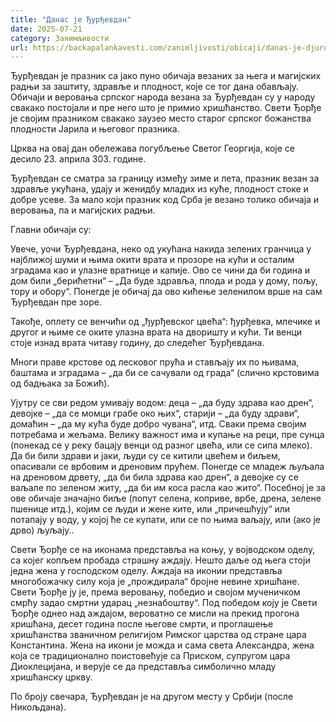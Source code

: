 ```yaml
---
title: "Данас је Ђурђевдан"
date: 2025-07-21
category: Занимљивости
url: https://backapalankavesti.com/zanimljivosti/obicaji/danas-je-djurdjevdan-srecna/
---
```


Ђурђевдан је празник са јако пуно обичаја везаних за њега и магијских радњи за заштиту, здравље и плодност, које се тог дана обављају. Обичаји и веровања српског народа везана за Ђурђевдан су у народу свакако постојали и пре него што је примио хришћанство. Свети Ђорђе је својим празником свакако заузео место старог српског божанства плодности Јарила и његовог празника.

Црква на овај дан обележава погубљење Светог Георгија, које се десило 23. априла 303. године.

Ђурђевдан се сматра за границу између зиме и лета, празник везан за здравље укућана, удају и женидбу младих из куће, плодност стоке и добре усеве. За мало који празник код Срба је везано толико обичаја и веровања, па и магијских радњи.

Главни обичаји су:

Увече, уочи Ђурђевдана, неко од укућана накида зелених гранчица у најближој шуми и њима окити врата и прозоре на кући и осталим зградама као и улазне вратнице и капије. Ово се чини да би година и дом били „берићетни“ – „Да буде здравља, плода и рода у дому, пољу, тору и обору“. Понегде је обичај да ово кићење зеленилом врше на сам Ђурђевдан пре зоре.

Такође, оплету се венчићи од „ђурђевског цвећа“: ђурђевка, млечике и другог и њиме се оките улазна врата на дворишту и кући. Ти венци стоје изнад врата читаву годину, до следећег Ђурђевдана.

Многи праве крстове од лесковог прућа и стављају их по њивама, баштама и зградама – „да би се сачували од града“ (слично крстовима од бадњака за Божић).

Ујутру се сви редом умивају водом: деца – „да буду здрава као дрен“, девојке – „да се момци грабе око њих“, старији – „да буду здрави“, домаћин – „да му кућа буде добро чувана“, итд. Сваки према својим потребама и жељама. Велику важност има и купање на реци, пре сунца (понекад се у реку бацају венци од разног цвећа, или се сипа млеко). Да би били здрави и јаки, људи су се китили цвећем и биљем, опасивали се врбовим и дреновим прућем. Понегде се младеж љуљала на дреновом дрвету, „да би била здрава као дрен“, а девојке су се ваљале по зеленом житу, „да би им коса расла као жито“. Посебној је за ове обичаје значајно биље (попут селена, коприве, врбе, дрена, зелене пшенице итд.), којим се људи и жене ките, или „причешћују“ или потапају у воду, у којој ће се купати, или се по њима ваљају, или (ако је дрво) љуљају..

Свети Ђорђе се на иконама представља на коњу, у војводском оделу, са којег копљем пробада страшну аждају. Нешто даље од њега стоји једна жена у господском оделу. Аждаја на иконии представља многобожачку силу која је „прождирала“ бројне невине хришћане. Свети Ђорђе ју је, према веровању, победио и својом мученичком смрћу задао смртни ударац „незнабоштву“. Под победом коју је Свети Ђорђе однео над аждајом, вероватно се мисли на прекид прогона хришћана, десет година после његове смрти, и проглашење хришћанства званичном религијом Римског царства од стране цара Константина. Жена на икони је можда и сама света Александра, жена која се традиционално поистовећује са Приском, супругом цара Диоклецијана, и верује се да представља симболично младу хришћанску цркву.

По броју свечара, Ђурђевдан је на другом месту у Србији (после Никољдана).
